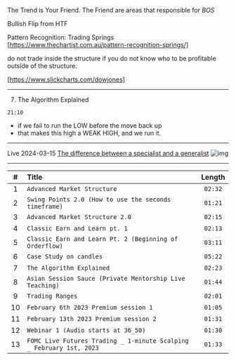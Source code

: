 The Trend is Your Friend.
The Friend are areas that responsible for *BOS*

Bullish Flip from HTF



Pattern Recognition: Trading Springs [https://www.thechartist.com.au/pattern-recognition-springs/]


do not trade inside the structure if you do not know who to be profitable outside of the structure.


[https://www.slickcharts.com/dowjones]

___
7. The Algorithm Explained

`21:10` 
- if we fail to run the LOW before the move back up
- that makes this high a WEAK HIGH, and we run it.

___
Live 2024-03-15
[The difference between a specialist and a generalist](http://example.com)
![img](https://toggl.com/blog/wp-content/uploads/2023/01/Generalist-vs-specialist_-What-makes-a-better-hire_.png "img")
___

| # | Title | Length |
| :---: | :--- | :---: | 
| 1 | `Advanced Market Structure` | `02:32` |
| 2 | `Swing Points 2.0 (How to use the seconds timeframe)` | `01:21` |
| 3 | `Advanced Market Structure 2.0` | `02:15` |
| 4 | `Classic Earn and Learn pt. 1` | `02:13` |
| 5 | `Classic Earn and Learn Pt. 2 (Beginning of Orderflow)` | `03:11` |
| 6 | `Case Study on candles` | `05:22` |
| 7 | `The Algorithm Explained` | `02:23` |
| 8 | `Asian Session Sauce (Private Mentorship Live Teaching)` | `01:44` |
| 9 | `Trading Ranges` | `02:01` |
| 10 | `February 6th 2023 Premium session 1` | `01:05` |
| 11 | `February 13th 2023 Premium session 2` | `01:31` |
| 12 | `Webinar 1 (Audio starts at 36_50)` | `01:30` |
| 13 | `FOMC Live Futures Trading _ 1-minute Scalping _ February 1st, 2023` | `01:33` |